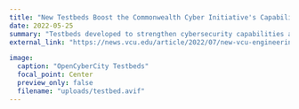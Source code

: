 ```yaml
---
title: "New Testbeds Boost the Commonwealth Cyber Initiative's Capabilities"
date: 2022-05-25
summary: "Testbeds developed to strengthen cybersecurity capabilities across the Commonwealth as part of the CCI initiative."
external_link: "https://news.vcu.edu/article/2022/07/new-vcu-engineering-test-beds-will-boost-security-of-nextg-medical-devices-and-smart-cities"

image:
  caption: "OpenCyberCity Testbeds"
  focal_point: Center
  preview_only: false
  filename: "uploads/testbed.avif"
---
```

